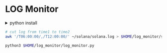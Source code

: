 # LOG Monitor
<details>
<summary>python install</summary>
  
```bash
apt update && apt upgrade -y
add-apt-repository -y ppa:deadsnakes/ppa
apt install python3.11 software-properties-common -y 
```
```bash
apt install  
```
```bash
apt install python3-pip  
pip install openpyxl
```
```bash
mkdir -p $HOME/log_monitor
curl -o $HOME/log_monitor/log_monitor.py https://raw.githubusercontent.com/Hohlas/solana/main/monitor/log_monitor.py
curl -o $HOME/log_monitor/metrics.txt https://raw.githubusercontent.com/Hohlas/solana/main/monitor/metrics.txt
```
</details>


```bash
# cut log from time1 to time2 
awk '/T06:00:00/,/T12:00:00/' ~/solana/solana.log > $HOME/log_monitor/solana.log
```
```bash
python3 $HOME/log_monitor/log_monitor.py
```

